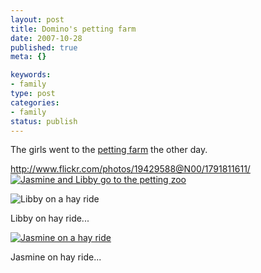 ```yaml
--- 
layout: post
title: Domino's petting farm
date: 2007-10-28
published: true
meta: {}

keywords: 
- family
type: post
categories: 
- family
status: publish
---
```



The girls went to the [petting farm](http://www.pettingfarm.com/) the other day.



<http://www.flickr.com/photos/19429588@N00/1791811611/>[![Jasmine and Libby go to the petting zoo](http://media.eick.us/2011/05/1792622384_5cc523b163.jpg)](http://www.flickr.com/photos/19429588@N00/1792622384/ "Jasmine and Libby go to the petting zoo")



![Libby on a hay ride](http://media.eick.us/2011/05/1791811611_4c2eaa1c1c.jpg)



Libby on hay ride...



[![Jasmine on a hay ride](http://media.eick.us/2011/05/1791795779_7d03f3411d.jpg)](http://www.flickr.com/photos/19429588@N00/1791795779/ "Jasmine on a hay ride")



Jasmine on hay ride...

